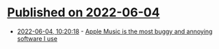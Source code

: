 # [Published on 2022-06-04](index.md)

* [2022-06-04, 10:20:18](https://news.ycombinator.com/item?id=31618746) - [Apple Music is the most buggy and annoying software I use](https://blog.nephics.se/2022/06/04/apple-music/)
